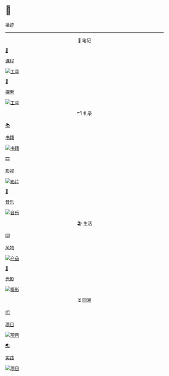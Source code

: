 # 🧭


<div class="nav-tab">
  <p class="now">拾迹</p>
</div>

---

<center><p class="tabtag">📔 笔记</p></center>

<div class="subpage-box">
  <div class="subpage-box-cover-2-left">
    <a href="../cage/course" data-pjax-state="">
      <p class="image-hyper">🏫</p>
      <p class="image-caption">课程</p>
      <img alt="工具" data-src="" src="https://z1.ax1x.com/2023/10/23/piAW5eH.png" data-loaded="true">
    </a>
  </div>
  <div class="subpage-box-cover-2">
    <a href="../cage/tool" data-pjax-state="">
      <p class="image-hyper">🔦</p>
      <p class="image-caption">探索</p>
      <img alt="工具" data-src="" src="https://z1.ax1x.com/2023/10/23/piAtBlV.png" data-loaded="true">
    </a>
  </div>
</div>

<center><p class="tabtag">🗂️ 札录</p></center>

<div class="subpage-box">
  <div class="subpage-box-cover">
    <a href="../cage/books" data-pjax-state="">
      <p class="image-hyper">📚</p>
      <p class="image-caption">书籍</p>
      <img alt="书籍" data-src="" src="https://z1.ax1x.com/2023/10/24/piEyqgg.png" data-loaded="true">
    </a>
  </div>
  <div class="subpage-box-cover">
    <a href="../cage/movies" data-pjax-state="">
      <p class="image-hyper">🎞️</p>
      <p class="image-caption">影视</p>
      <img alt="影片" data-src="" src="https://z1.ax1x.com/2023/10/30/pimsTne.png" data-loaded="true">
    </a>
  </div>
  <div class="subpage-box-cover">
    <a href="../cage/music" data-pjax-state="">
      <p class="image-hyper">🎹</p>
      <p class="image-caption">音乐</p>
      <img alt="音乐" data-src="" src="https://z1.ax1x.com/2023/10/23/piA8oI1.png" data-loaded="true">
    </a>
  </div>
</div>

<center><p class="tabtag">🏖 生活</p></center>

<div class="subpage-box">
  <div class="subpage-box-cover-2-left">
    <a href="../cage/goods" data-pjax-state="">
      <p class="image-hyper">⌨️</p>
      <p class="image-caption">风物</p>
      <img alt="产品" data-src="" src="https://z1.ax1x.com/2023/10/30/pimsIXD.jpg" data-loaded="true">
    </a>
  </div>
  <div class="subpage-box-cover-2">
    <a href="../cage/photo" data-pjax-state="">
      <p class="image-hyper">📸</p>
      <p class="image-caption">光影</p>
      <img alt="摄影" data-src="" src="https://z1.ax1x.com/2023/10/23/piAW5eH.png" data-loaded="true">
    </a>
  </div>
</div>

<center><p class="tabtag">⏳ 回溯</p></center>

<div class="subpage-box">
  <div class="subpage-box-cover-2-left">
    <a href="../cage/project" data-pjax-state="">
      <p class="image-hyper">📦</p>
      <p class="image-caption">项目</p>
      <img alt="项目" data-src="" src="https://z1.ax1x.com/2023/10/24/piEsjk6.png" data-loaded="true">
    </a>
  </div>
  <div class="subpage-box-cover-2">
    <a href="../cage/activity" data-pjax-state="">
      <p class="image-hyper">🌏</p>
      <p class="image-caption">实践</p>
      <img alt="项目" data-src="" src="https://z1.ax1x.com/2023/11/05/piQYui6.jpg" data-loaded="true">
    </a>
  </div>
</div>



